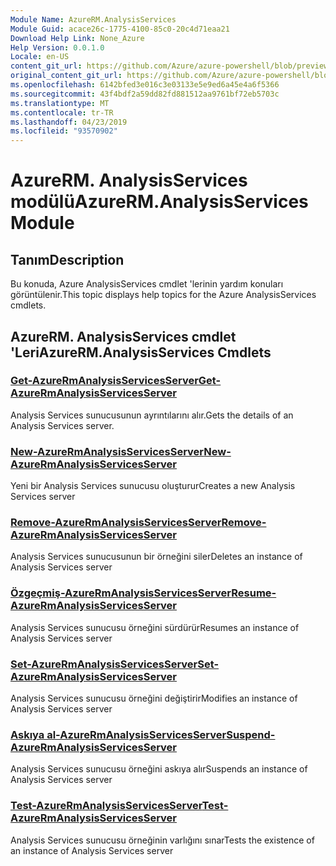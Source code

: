 ```yaml
---
Module Name: AzureRM.AnalysisServices
Module Guid: acace26c-1775-4100-85c0-20c4d71eaa21
Download Help Link: None_Azure
Help Version: 0.0.1.0
Locale: en-US
content_git_url: https://github.com/Azure/azure-powershell/blob/preview/src/ResourceManager/AnalysisServices/Commands.AnalysisServices/help/AzureRM.AnalysisServices.md
original_content_git_url: https://github.com/Azure/azure-powershell/blob/preview/src/ResourceManager/AnalysisServices/Commands.AnalysisServices/help/AzureRM.AnalysisServices.md
ms.openlocfilehash: 6142bfed3e016c3e03133e5e9ed6a45e4a6f5366
ms.sourcegitcommit: 43f4bdf2a59dd82fd881512aa9761bf72eb5703c
ms.translationtype: MT
ms.contentlocale: tr-TR
ms.lasthandoff: 04/23/2019
ms.locfileid: "93570902"
---
```

# <span data-ttu-id="ec647-101">AzureRM. AnalysisServices modülü</span><span class="sxs-lookup"><span data-stu-id="ec647-101">AzureRM.AnalysisServices Module</span></span>
## <span data-ttu-id="ec647-102">Tanım</span><span class="sxs-lookup"><span data-stu-id="ec647-102">Description</span></span>
<span data-ttu-id="ec647-103">Bu konuda, Azure AnalysisServices cmdlet 'lerinin yardım konuları görüntülenir.</span><span class="sxs-lookup"><span data-stu-id="ec647-103">This topic displays help topics for the Azure AnalysisServices cmdlets.</span></span>

## <span data-ttu-id="ec647-104">AzureRM. AnalysisServices cmdlet 'Leri</span><span class="sxs-lookup"><span data-stu-id="ec647-104">AzureRM.AnalysisServices Cmdlets</span></span>
### [<span data-ttu-id="ec647-105">Get-AzureRmAnalysisServicesServer</span><span class="sxs-lookup"><span data-stu-id="ec647-105">Get-AzureRmAnalysisServicesServer</span></span>](Get-AzureRmAnalysisServicesServer.md)
<span data-ttu-id="ec647-106">Analysis Services sunucusunun ayrıntılarını alır.</span><span class="sxs-lookup"><span data-stu-id="ec647-106">Gets the details of an Analysis Services server.</span></span>

### [<span data-ttu-id="ec647-107">New-AzureRmAnalysisServicesServer</span><span class="sxs-lookup"><span data-stu-id="ec647-107">New-AzureRmAnalysisServicesServer</span></span>](New-AzureRmAnalysisServicesServer.md)
<span data-ttu-id="ec647-108">Yeni bir Analysis Services sunucusu oluşturur</span><span class="sxs-lookup"><span data-stu-id="ec647-108">Creates a new Analysis Services server</span></span>

### [<span data-ttu-id="ec647-109">Remove-AzureRmAnalysisServicesServer</span><span class="sxs-lookup"><span data-stu-id="ec647-109">Remove-AzureRmAnalysisServicesServer</span></span>](Remove-AzureRmAnalysisServicesServer.md)
<span data-ttu-id="ec647-110">Analysis Services sunucusunun bir örneğini siler</span><span class="sxs-lookup"><span data-stu-id="ec647-110">Deletes an instance of Analysis Services server</span></span>

### [<span data-ttu-id="ec647-111">Özgeçmiş-AzureRmAnalysisServicesServer</span><span class="sxs-lookup"><span data-stu-id="ec647-111">Resume-AzureRmAnalysisServicesServer</span></span>](Resume-AzureRmAnalysisServicesServer.md)
<span data-ttu-id="ec647-112">Analysis Services sunucusu örneğini sürdürür</span><span class="sxs-lookup"><span data-stu-id="ec647-112">Resumes an instance of Analysis Services server</span></span>

### [<span data-ttu-id="ec647-113">Set-AzureRmAnalysisServicesServer</span><span class="sxs-lookup"><span data-stu-id="ec647-113">Set-AzureRmAnalysisServicesServer</span></span>](Set-AzureRmAnalysisServicesServer.md)
<span data-ttu-id="ec647-114">Analysis Services sunucusu örneğini değiştirir</span><span class="sxs-lookup"><span data-stu-id="ec647-114">Modifies  an instance of Analysis Services server</span></span>

### [<span data-ttu-id="ec647-115">Askıya al-AzureRmAnalysisServicesServer</span><span class="sxs-lookup"><span data-stu-id="ec647-115">Suspend-AzureRmAnalysisServicesServer</span></span>](Suspend-AzureRmAnalysisServicesServer.md)
<span data-ttu-id="ec647-116">Analysis Services sunucusu örneğini askıya alır</span><span class="sxs-lookup"><span data-stu-id="ec647-116">Suspends an instance of Analysis Services server</span></span>

### [<span data-ttu-id="ec647-117">Test-AzureRmAnalysisServicesServer</span><span class="sxs-lookup"><span data-stu-id="ec647-117">Test-AzureRmAnalysisServicesServer</span></span>](Test-AzureRmAnalysisServicesServer.md)
<span data-ttu-id="ec647-118">Analysis Services sunucusu örneğinin varlığını sınar</span><span class="sxs-lookup"><span data-stu-id="ec647-118">Tests the existence of an instance of Analysis Services server</span></span>

